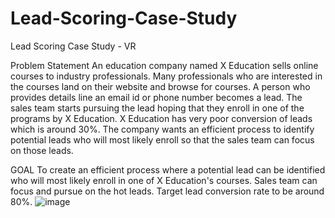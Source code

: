 # Lead-Scoring-Case-Study
Lead Scoring Case Study - VR

Problem Statement 
An education company named X Education sells online courses to industry professionals. 
Many professionals who are interested in the courses land on their website and browse for courses. 
A person who provides details line an email id or phone number becomes a lead. 
The sales team starts pursuing the lead hoping that they enroll in one of the programs by X Education. 
X Education has very poor conversion of leads which is around 30%. 
The company wants an efficient process to identify potential leads who will most likely enroll so that the sales team can focus on those leads.

GOAL
To create an efficient process where a potential lead can be identified who will most likely enroll in one of X Education's courses. 
Sales team can focus and pursue on the hot leads. 
Target lead conversion rate to be around 80%.
![image](https://github.com/varuniravindra/Lead-Scoring-Case-Study/assets/141611636/cba6f170-2302-4f88-9b70-417a0f7d37a9)
